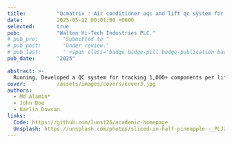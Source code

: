 ```yaml
---
title:          "Qcmatrix : Air conditioner oqc and lift qc system for component tracking and quality assurance, Industry Project (lead & developer)"
date:           2025-05-12 00:01:00 +0800
selected:       true
pub:            "Walton Hi-Tech Industries PLC."
# pub_pre:        "Submitted to "
# pub_post:       'Under review.'
# pub_last:       ' <span class="badge badge-pill badge-publication badge-success">Spotlight</span>'
pub_date:       "2025"

abstract: >-
  Running, Developed a QC system for tracking 1,000+ components per lift project. Enabled R&I teams to initiate and QC teams to verify against predefined criteria. Built real-time dashboards using PHP, JavaScript, jQuery, and AJAX with PostgreSQL backend for efficient QC record management and stakeholder monitoring.
cover:          /assets/images/covers/cover3.jpg
authors:
  - Md Alamin*
  - John Doe
  - Karlin Dowsan
links:
  Code: https://github.com/luost26/academic-homepage
  Unsplash: https://unsplash.com/photos/sliced-in-half-pineapple--_PLJZmHZzk
---
```

